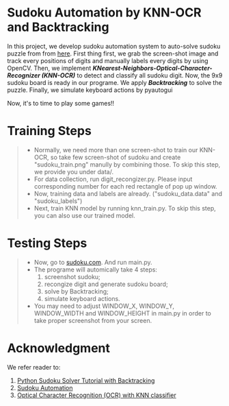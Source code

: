 # Sudoku Automation by KNN-OCR and Backtracking

In this project, we develop sudoku automation system to auto-solve sudoku puzzle from from [here](https://sudoku.com/medium/). First thing first, we grab the screen-shot image and track every positions of digits and manually labels every digits by using OpenCV. Then, we implement ***KNearest-Neighbors-Optical-Character-Recognizer (KNN-OCR)*** to detect and classify all sudoku digit. Now, the 9x9 sudoku board is ready in our programe. We apply ***Backtracking*** to solve the puzzle. Finally, we simulate keyboard actions by pyautogui 

Now, it's to time to play some games!!


# Training Steps
> - Normally, we need more than one screen-shot to train our KNN-OCR, so take few screen-shot of sudoku and create "sudoku_train.png" manully by combining those. To skip this step, we provide you under data/.
> - For data collection, run digit_recongizer.py. Please input corresponding number for each red rectangle of pop up window. 
> - Now, training data and labels are already. ("sudoku_data.data" and "sudoku_labels")
> - Next, train KNN model by running knn_train.py. To skip this step, you can also use our trained model. 

# Testing Steps
> - Now, go to [sudoku.com](https://sudoku.com/medium/). And run main.py. 
> - The programe will automically take 4 steps: 
>   1. screenshot sudoku; 
>   2. recongize digit and generate sudoku board; 
>   3. solve by Backtracking;
>   4. simulate keyboard actions.
> - You may need to adjust WINDOW_X, WINDOW_Y, WINDOW_WIDTH and WINDOW_HEIGHT in main.py in order to take proper screenshot from your screen.  

# Acknowledgment
We refer reader to: 
1. [Python Sudoku Solver Tutorial with Backtracking](https://www.youtube.com/watch?v=eqUwSA0xI-s)
2. [Sudoku Automation](https://www.youtube.com/watch?v=jESGMTcrhSY)
3. [Optical Character Recognition (OCR) with KNN classifier](https://stackoverflow.com/questions/9413216/simple-digit-recognition-ocr-in-opencv-python)
